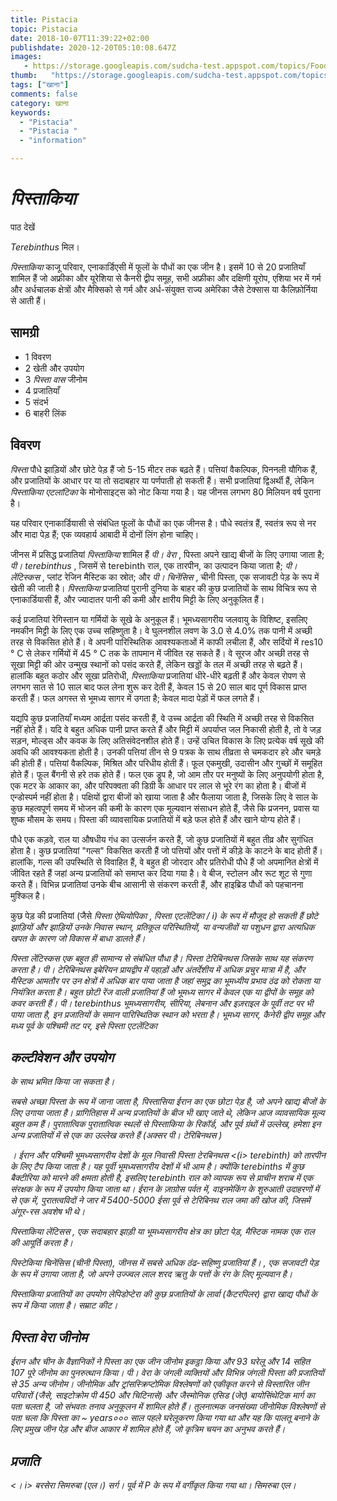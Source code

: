 ```yaml
---
title: Pistacia 
topic: Pistacia
date: 2018-10-07T11:39:22+02:00
publishdate: 2020-12-20T05:10:08.647Z
images: 
   - https://storage.googleapis.com/sudcha-test.appspot.com/topics/Food/pistacia/1.jpeg
thumb:   "https://storage.googleapis.com/sudcha-test.appspot.com/topics/Food/pistacia/thumb.jpeg"
tags: ["खाना"]
comments: false
category: खाना
keywords: 
  - "Pistacia"
  - "Pistacia "
  - "information"

---
```

<h1> <i> पिस्ताकिया </i> </h1> <p> </p> <p> पाठ देखें </p> <p> <i> Terebinthus </i> मिल। </p> <p > <i> पिस्ताकिया </i> काजू परिवार, एनाकार्डिएसी में फूलों के पौधों का एक जीन है। इसमें 10 से 20 प्रजातियाँ शामिल हैं जो अफ्रीका और यूरेशिया से कैनरी द्वीप समूह, सभी अफ्रीका और दक्षिणी यूरोप, एशिया भर में गर्म और अर्धचालक क्षेत्रों और मैक्सिको से गर्म और अर्ध-संयुक्त राज्य अमेरिका जैसे टेक्सास या कैलिफ़ोर्निया से आती हैं। </p> <h2> सामग्री </h2> <ul> <li> 1 विवरण </li> <li> 2 खेती और उपयोग </li> <li> 3 <i> पिस्ता वास </i> जीनोम </li> <li> 4 प्रजातियाँ </li> <li> 5 संदर्भ </li> <li> 6 बाहरी लिंक </li> </ul> <h2> विवरण </h2> <p> <i> पिस्ता </i> पौधे झाड़ियों और छोटे पेड़ हैं जो 5-15 मीटर तक बढ़ते हैं। पत्तियां वैकल्पिक, पिननली यौगिक हैं, और प्रजातियों के आधार पर या तो सदाबहार या पर्णपाती हो सकती हैं। सभी प्रजातियां द्विअर्थी हैं, लेकिन <i> पिस्ताकिया एटलांटिका </i> के मोनोसाइट्स को नोट किया गया है। यह जीनस लगभग 80 मिलियन वर्ष पुराना है। </p> <p> यह परिवार एनाकार्डियासी से संबंधित फूलों के पौधों का एक जीनस है। पौधे स्वतंत्र हैं, स्वतंत्र रूप से नर और मादा पेड़ हैं; एक व्यवहार्य आबादी में दोनों लिंग होना चाहिए। </p> <p> जीनस में प्रसिद्ध प्रजातियां <i> पिस्ताकिया </i> शामिल हैं <i> पी। वेरा </i>, पिस्ता अपने खाद्य बीजों के लिए उगाया जाता है; <I> पी। terebinthus </i>, जिसमें से terebinth राल, एक तारपीन, का उत्पादन किया जाता है; <I> पी। लेंटिस्कस </i>, प्लांट रेजिन मैस्टिक का स्रोत; और <i> पी। चिनेंसिस </i>, चीनी पिस्ता, एक सजावटी पेड़ के रूप में खेती की जाती है। <I> पिस्ताकिया </i> प्रजातियां पुरानी दुनिया के बाहर की कुछ प्रजातियों के साथ विचित्र रूप से एनाकार्डियासी हैं, और ज्यादातर पानी की कमी और क्षारीय मिट्टी के लिए अनुकूलित हैं। </p> <p> कई प्रजातियां रेगिस्तान या गर्मियों के सूखे के अनुकूल हैं। भूमध्यसागरीय जलवायु के विशिष्ट, इसलिए नमकीन मिट्टी के लिए एक उच्च सहिष्णुता है। वे घुलनशील लवण के 3.0 से 4.0% तक पानी में अच्छी तरह से विकसित होते हैं। वे अपनी पारिस्थितिक आवश्यकताओं में काफी लचीला हैं, और सर्दियों में res10 ° C से लेकर गर्मियों में 45 ° C तक के तापमान में जीवित रह सकते हैं। वे सूरज और अच्छी तरह से सूखा मिट्टी की ओर उन्मुख स्थानों को पसंद करते हैं, लेकिन खड्डों के तल में अच्छी तरह से बढ़ते हैं। हालांकि बहुत कठोर और सूखा प्रतिरोधी, <i> पिस्ताकिया </i> प्रजातियां धीरे-धीरे बढ़ती हैं और केवल रोपण से लगभग सात से 10 साल बाद फल लेना शुरू कर देती हैं, केवल 15 से 20 साल बाद पूर्ण विकास प्राप्त करती हैं। फल अगस्त से भूमध्य सागर में उगता है; केवल मादा पेड़ों में फल लगते हैं। </p> <p> यद्यपि कुछ प्रजातियाँ मध्यम आर्द्रता पसंद करती हैं, वे उच्च आर्द्रता की स्थिति में अच्छी तरह से विकसित नहीं होते हैं। यदि वे बहुत अधिक पानी प्राप्त करते हैं और मिट्टी में अपर्याप्त जल निकासी होती है, तो वे जड़ सड़न, मोल्ड्स और कवक के लिए अतिसंवेदनशील होते हैं। उन्हें उचित विकास के लिए प्रत्येक वर्ष सूखे की अवधि की आवश्यकता होती है। उनकी पत्तियां तीन से 9 पत्रक के साथ तीव्रता से चमकदार हरे और चमड़े की होती हैं। पत्तियां वैकल्पिक, मिश्रित और परिधीय होती हैं। फूल एकमुखी, उदासीन और गुच्छों में समूहित होते हैं। फूल बैंगनी से हरे तक होते हैं। फल एक ड्रूप है, जो आम तौर पर मनुष्यों के लिए अनुपयोगी होता है, एक मटर के आकार का, और परिपक्वता की डिग्री के आधार पर लाल से भूरे रंग का होता है। बीजों में एन्डोस्पर्म नहीं होता है। पक्षियों द्वारा बीजों को खाया जाता है और फैलाया जाता है, जिसके लिए वे साल के कुछ महत्वपूर्ण समय में भोजन की कमी के कारण एक मूल्यवान संसाधन होते हैं, जैसे कि प्रजनन, प्रवास या शुष्क मौसम के समय। पिस्ता की व्यावसायिक प्रजातियों में बड़े फल होते हैं और खाने योग्य होते हैं। </p> <p> पौधे एक कड़वे, राल या औषधीय गंध का उत्सर्जन करते हैं, जो कुछ प्रजातियों में बहुत तीव्र और सुगंधित होता है। कुछ प्रजातियां "गल्स" विकसित करती हैं जो पत्तियों और पत्तों में कीड़े के काटने के बाद होती हैं। हालांकि, गल्स की उपस्थिति से विवाहित हैं, वे बहुत ही जोरदार और प्रतिरोधी पौधे हैं जो अपमानित क्षेत्रों में जीवित रहते हैं जहां अन्य प्रजातियों को समाप्त कर दिया गया है। वे बीज, स्टोलन और रूट शूट से गुणा करते हैं। विभिन्न प्रजातियां उनके बीच आसानी से संकरण करती हैं, और हाइब्रिड पौधों को पहचानना मुश्किल है। </p> <p> कुछ पेड़ की प्रजातियां (जैसे <i> पिस्ता ऐथियोपिका </i>, <i> पिस्ता एटलेंटिका / i) के रूप में मौजूद हो सकती हैं छोटे झाड़ियों और झाड़ियों उनके निवास स्थान, प्रतिकूल परिस्थितियों, या वन्यजीवों या पशुधन द्वारा अत्यधिक खपत के कारण जो विकास में बाधा डालते हैं। </p> <p> <i> पिस्ता लेंटिस्कस </> एक बहुत ही सामान्य से संबंधित पौधा है। <i> पिस्ता टेरिबिनथस </i> जिसके साथ यह संकरण करता है। <I> पी। टेरिबिनथस </i> इबेरियन प्रायद्वीप में पहाड़ों और अंतर्देशीय में अधिक प्रचुर मात्रा में है, और मैस्टिक आमतौर पर उन क्षेत्रों में अधिक बार पाया जाता है जहां समुद्र का भूमध्यीय प्रभाव ठंढ को रोकता या नियंत्रित करता है। बहुत छोटी रेंज वाली प्रजातियां हैं जो भूमध्य सागर में केवल एक या द्वीपों के समूह को कवर करती हैं। <I> पी। terebinthus </i> भूमध्यसागरीय, सीरिया, लेबनान और इज़राइल के पूर्वी तट पर भी पाया जाता है, इन प्रजातियों के समान पारिस्थितिक स्थान को भरता है। भूमध्य सागर, कैनेरी द्वीप समूह और मध्य पूर्व के पश्चिमी तट पर, इसे <i> पिस्ता एटलेंटिका </i> </p> <h2> कल्टीवेशन और उपयोग </h2> के साथ भ्रमित किया जा सकता है। <p> सबसे अच्छा पिस्ता के रूप में जाना जाता है, <i> पिस्तासिया </i> ईरान का एक छोटा पेड़ है, जो अपने खाद्य बीजों के लिए उगाया जाता है। प्रागितिहास में अन्य प्रजातियों के बीज भी खाए जाते थे, लेकिन आज व्यावसायिक मूल्य बहुत कम हैं। पुरातात्विक पुरातात्विक स्थलों से <i> पिस्ताकिया </i> के रिकॉर्ड, और पूर्व ग्रंथों में उल्लेख, हमेशा इन अन्य प्रजातियों में से एक का उल्लेख करते हैं (अक्सर <i> पी। टेरिबिनथस </i>) </p> <p>। ईरान और पश्चिमी भूमध्यसागरीय देशों के मूल निवासी <i> पिस्ता टेरबिनथस <(i> terebinth) को तारपीन के लिए टैप किया जाता है। यह पूर्वी भूमध्यसागरीय देशों में भी आम है। क्योंकि terebinths में कुछ बैक्टीरिया को मारने की क्षमता होती है, इसलिए terebinth राल को व्यापक रूप से प्राचीन शराब में एक संरक्षक के रूप में उपयोग किया जाता था। ईरान के ज़ाग्रोस पर्वत में, वाइनमेकिंग के शुरुआती उदाहरणों में से एक में, पुरातत्वविदों ने जार में 5400-5000 ईसा पूर्व से टेरिबिनथ राल जमा की खोज की, जिसमें अंगूर-रस अवशेष भी थे। </p> <p> <i> पिस्ताकिया लेंटिसस </। मैं>, एक सदाबहार झाड़ी या भूमध्यसागरीय क्षेत्र का छोटा पेड़, मैस्टिक नामक एक राल की आपूर्ति करता है। </p> <p> <i> पिस्टेकिया चिनेंसिस </i> (चीनी पिस्ता), जीनस में सबसे अधिक ठंढ-सहिष्णु प्रजातियां हैं। , एक सजावटी पेड़ के रूप में उगाया जाता है, जो अपने उज्ज्वल लाल शरद ऋतु के पत्तों के रंग के लिए मूल्यवान है। </p> <p> <i> पिस्ताकिया </i> प्रजातियों का उपयोग लेपिडोप्टेरा की कुछ प्रजातियों के लार्वा (कैटरपिलर) द्वारा खाद्य पौधों के रूप में किया जाता है। सम्राट कीट। </p> <h2> <i> पिस्ता वेरा </i> जीनोम </h2> <p> ईरान और चीन के वैज्ञानिकों ने पिस्ता का एक जीन जीनोम इकट्ठा किया और 93 घरेलू और 14 सहित 107 पूरे जीनोम का पुनरुत्थान किया। पी। वेरा के जंगली व्यक्तियों और विभिन्न जंगली पिस्ता की प्रजातियों से 35 अन्य जीनोम। जीनोमिक और ट्रांसस्क्रिप्टोमिक विश्लेषणों को एकीकृत करने से विस्तारित जीन परिवारों (जैसे, साइटोक्रोम पी 450 और चिटिनासे) और जैस्मोनिक एसिड (जेए) बायोसिंथेटिक मार्ग का पता चलता है, जो संभवतः तनाव अनुकूलन में शामिल होते हैं। तुलनात्मक जनसंख्या जीनोमिक विश्लेषणों से पता चला कि पिस्ता का ~ years००० साल पहले घरेलूकरण किया गया था और यह कि पालतू बनाने के लिए प्रमुख जीन पेड़ और बीज आकार में शामिल होते हैं, जो कृत्रिम चयन का अनुभव करते हैं। </p> <h2> प्रजाति </h2 <p> <। i> बरसेरा सिमरुबा </i> (एल।) सर्ग। पूर्व में <i> P के रूप में वर्गीकृत किया गया था। सिमरुबा </i> एल। </p> 